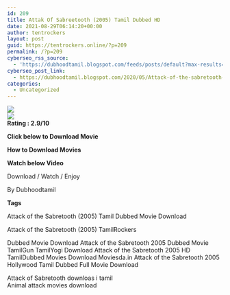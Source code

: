 ```yaml
---
id: 209
title: Attak Of Sabreetooth (2005) Tamil Dubbed HD
date: 2021-08-29T06:14:20+00:00
author: tentrockers
layout: post
guid: https://tentrockers.online/?p=209
permalink: /?p=209
cyberseo_rss_source:
  - 'https://dubhoodtamil.blogspot.com/feeds/posts/default?max-results=150&start-index=301'
cyberseo_post_link:
  - https://dubhoodtamil.blogspot.com/2020/05/Attack-of-the-sabretooth-movie-download.html
categories:
  - Uncategorized
---
```

<div class="media_block">
  <img src="https://1.bp.blogspot.com/-s3tKBia8wu0/XsTiLTOr-kI/AAAAAAAABKw/QoFMeX1znlojDAUNMmbXvSrylLVMBfLCACPcBGAYYCw/s72-c/wp1943078-saber-tooth-tiger-wallpaper-hd.jpg" class="media_thumbnail" />
</div>

<div>
  <img src="https://1.bp.blogspot.com/-s3tKBia8wu0/XsTiLTOr-kI/AAAAAAAABKw/QoFMeX1znlojDAUNMmbXvSrylLVMBfLCACPcBGAYYCw/s640/wp1943078-saber-tooth-tiger-wallpaper-hd.jpg" class="ff-og-image-inserted" />
</div>

<div readability="6.4460431654676">
  <b><span>Rating<span> </span>:<span> </span>2.9/10</span></b></p> 
  
  <p>
    <span><b>Click below to Download Movie</b></span>
  </p>
  
  <p>
    <span><b>How to Download Movies</b></span>
  </p>
  
  <p>
    <span><b>Watch below Video</b></span>
  </p>
  
  <p>
  </p>
  
  <p>
    Download / Watch / Enjoy
  </p>
  
  <p>
    By Dubhoodtamil
  </p>
</div>

<span><b>Tags</b></span>

<span><span>Attack of the Sabretooth (2005) Tamil Dubbed Movie Download&nbsp;</span></span>

<span><span>Attack of the Sabretooth (2005) TamilRockers&nbsp;</span></span>

<span><span>Dubbed Movie Download Attack of the Sabretooth 2005 Dubbed Movie TamilGun TamilYogi Download Attack of the Sabretooth 2005 HD TamilDubbed Movies Download Moviesda.in Attack of the Sabretooth 2005 Hollywood Tamil Dubbed Full Movie Download</span></span>

<span><span>Attack of Sabretooth downloas i tamil</span></span>  
<span>Animal attack movies download</span>